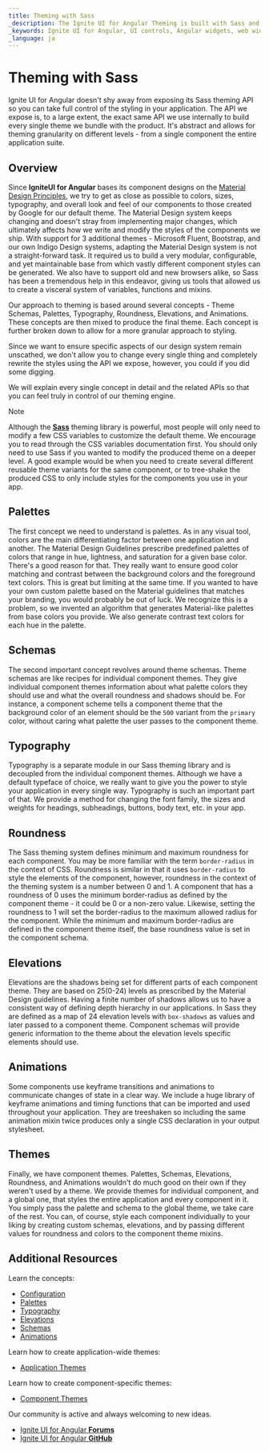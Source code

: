 ```yaml
---
title: Theming with Sass
_description: The Ignite UI for Angular Theming is built with Sass and exposes a rich set of API functions and mixins that make restyling components or the entire application easier.
_keywords: Ignite UI for Angular, UI controls, Angular widgets, web widgets, UI widgets, Angular, Native Angular Components Suite, Native Angular Controls, Native Angular Components Library, Native Angular Components, Angular Theming Component, Angular Theming
_language: ja
---
```


# Theming with Sass

<div class="highlight">Ignite UI for Angular doesn't shy away from exposing its Sass theming API so you can take full control of the styling in your application. The API we expose is, to a large extent, the exact same API we use internally to build every single theme we bundle with the product. It's abstract and allows for theming granularity on different levels - from a single component the entire application suite.</div>
<div class="divider"></div>

## Overview
Since **IgniteUI for Angular** bases its component designs on the [Material Design Principles](https://material.io/guidelines/material-design/introduction.html), we try to get as close as possible to colors, sizes, typography, and overall look and feel of our components to those created by Google for our default theme. The Material Design system keeps changing and doesn't stray from implementing major changes, which ultimately affects how we write and modify the styles of the components we ship. With support for 3 additional themes - Microsoft Fluent, Bootstrap, and our own Indigo Design systems, adapting the Material Design system is not a straight-forward task. It required us to build a very modular, configurable, and yet maintainable base from which vastly different component styles can be generated. We also have to support old and new browsers alike, so Sass has been a tremendous help in this endeavor, giving us tools that allowed us to create a visceral system of variables, functions and mixins.

Our approach to theming is based around several concepts - Theme Schemas, Palettes, Typography, Roundness, Elevations, and Animations. These concepts are then mixed to produce the final theme. Each concept is further broken down to allow for a more granular approach to styling.

Since we want to ensure specific aspects of our design system remain unscathed, we don't allow you to change every single thing and completely rewrite the styles using the API we expose, however, you could if you did some digging.

We will explain every single concept in detail and the related APIs so that you can feel truly in control of our theming engine.

> [!NOTE]
> Although the [**Sass**](https://sass-lang.com) theming library is powerful, most people will only need to modify a few CSS variables to customize the default theme. We encourage you to read through the CSS variables documentation first. You should only need to use Sass if you wanted to modify the produced theme on a deeper level. A good example would be when you need to create several different reusable theme variants for the same component, or to tree-shake the produced CSS to only include styles for the components you use in your app.

## Palettes
The first concept we need to understand is palettes. As in any visual tool, colors are the main differentiating factor between one application and another. The Material Design Guidelines prescribe predefined palettes of colors that range in hue, lightness, and saturation for a given base color. There's a good reason for that. They really want to ensure good color matching and contrast between the background colors and the foreground text colors. This is great but limiting at the same time. If you wanted to have your own custom palette based on the Material guidelines that matches your branding, you would probably be out of luck. We recognize this is a problem, so we invented an algorithm that generates Material-like palettes from base colors you provide. We also generate contrast text colors for each hue in the palette.

## Schemas
The second important concept revolves around theme schemas. Theme schemas are like recipes for individual component themes. They give individual component themes information about what palette colors they should use and what the overall roundness and shadows should be. For instance, a component scheme tells a component theme that the background color of an element should be the `500` variant from the `primary` color, without caring what palette the user passes to the component theme.

## Typography
Typography is a separate module in our Sass theming library and is decoupled from the individual component themes. Although we have a default typeface of choice, we really want to give you the power to style your application in every single way. Typography is such an important part of that. We provide a method for changing the font family, the sizes and weights for headings, subheadings, buttons, body text, etc. in your app.

## Roundness
The Sass theming system defines minimum and maximum roundness for each component. You may be more familiar with the term `border-radius` in the context of CSS. Roundness is similar in that it uses `border-radius` to style the elements of the component, however, roundness in the context of the theming system is a number between 0 and 1. A component that has a roundness of 0 uses the minimum border-radius as defined by the component theme - it could be 0 or a non-zero value. Likewise, setting the roundness to 1 will set the border-radius to the maximum allowed radius for the component. While the minimum and maximum border-radius are defined in the component theme itself, the base roundness value is set in the component schema.

## Elevations
Elevations are the shadows being set for different parts of each component theme. They are based on 25(0-24) levels as prescribed by the Material Design guidelines. Having a finite number of shadows allows us to have a consistent way of defining depth hierarchy in our applications. In Sass they are defined as a map of 24 elevation levels with `box-shadows` as values and later passed to a component theme. Component schemas will provide generic information to the theme about the elevation levels specific elements should use.

## Animations
Some components use keyframe transitions and animations to communicate changes of state in a clear way. We include a huge library of keyframe animations and timing functions that can be imported and used throughout your application. They are treeshaken so including the same animation mixin twice produces only a single CSS declaration in your output stylesheet.

## Themes
Finally, we have component themes. Palettes, Schemas, Elevations, Roundness, and Animations wouldn't do much good on their own if they weren't used by a theme. We provide themes for individual component, and a global one, that styles the entire application and every component in it. You simply pass the palette and schema to the global theme, we take care of the rest. You can, of course, style each component individually to your liking by creating custom schemas, elevations, and by passing different values for roundness and colors to the component theme mixins.

## Additional Resources
<div class="divider--half"></div>

Learn the concepts:

* [Configuration](./configuration.md)
* [Palettes](./palettes.md)
* [Typography](./typography.md)
* [Elevations](./elevations.md)
* [Schemas](./schemas.md)
* [Animations](./animations.md)

Learn how to create application-wide themes:
* [Application Themes](./global-themes.md)

Learn how to create component-specific themes:
* [Component Themes](./component-themes.md)

Our community is active and always welcoming to new ideas.

* [Ignite UI for Angular **Forums**](https://www.infragistics.com/community/forums/f/ignite-ui-for-angular)
* [Ignite UI for Angular **GitHub**](https://github.com/IgniteUI/igniteui-angular)
